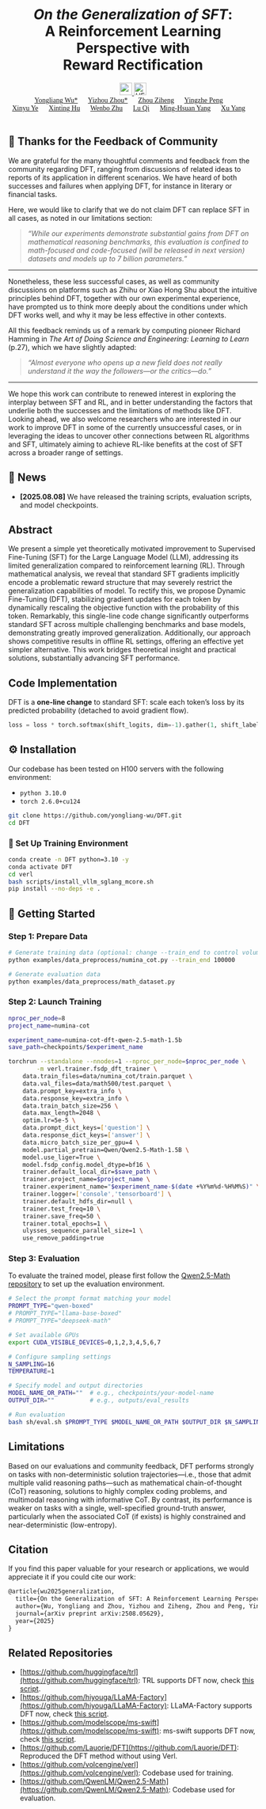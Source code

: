 
<div align="center">

# *On the Generalization of SFT*: <br>A Reinforcement Learning Perspective with <br>Reward Rectification


<a href="http://arxiv.org/abs/2508.05629" target="_blank">
    <img alt="arXiv" src="https://img.shields.io/badge/arXiv-DFT-red?logo=arxiv" height="25" />
</a>

<a href="https://huggingface.co/collections/Liang0223/dft-6892da5e421a56a8deb48c9f" target="_blank">
    <img alt="HF Model: Cambrian-1" src="https://img.shields.io/badge/%F0%9F%A4%97%20_Huggingface-Models-ffc107?color=ffc107&logoColor=white" height="25" />
</a>

<div style="font-family: charter; text-align: center; margin: 0 auto;">
                    <a href="https://yongliang-wu.github.io/" class="author-link" target="_blank">Yongliang Wu*</a> &emsp;
                    <a href="https://scholar.google.com/citations?user=dHBNmSkAAAAJ" class="author-link" target="_blank">Yizhou Zhou*</a> &emsp;
                    <a href="https://scholar.google.com/citations?user=IH2wK1cAAAAJ" class="author-link" target="_blank">Zhou Ziheng</a> &emsp;
                    <a href="https://github.com/ForJadeForest" class="author-link" target="_blank">Yingzhe Peng</a> &emsp;
                    <br>
                    <a href="https://scholar.google.com/citations?user=fdwhd9gAAAAJ" class="author-link" target="_blank">Xinyu Ye</a> &emsp;
                    <a href="https://joyhuyy1412.github.io/" class="author-link" target="_blank">Xinting Hu</a> &emsp;
                    <a href="https://scholar.google.com/citations?user=z_4-QfQAAAAJ" class="author-link" target="_blank">Wenbo Zhu</a> &emsp;
                    <a href="http://luqi.info/" class="author-link" target="_blank">Lu Qi</a> &emsp;
                    <a href="https://faculty.ucmerced.edu/mhyang/" class="author-link" target="_blank">Ming-Hsuan Yang</a> &emsp;
                    <a href="https://yxpalmweb.github.io/" class="author-link" target="_blank">Xu Yang</a> &emsp;
</div>

<br>
</div>

## 🌟 Thanks for the Feedback of Community

We are grateful for the many thoughtful comments and feedback from the community regarding DFT, ranging from discussions of related ideas to reports of its application in different scenarios. We have heard of both successes and failures when applying DFT, for instance in literary or financial tasks.

Here, we would like to clarify that we do not claim DFT can replace SFT in all cases, as noted in our limitations section:

> *“While our experiments demonstrate substantial gains from DFT on mathematical reasoning benchmarks, this evaluation is confined to math-focused and code-focused (will be released in next version) datasets and models up to 7 billion parameters.”*

---

Nonetheless, these less successful cases, as well as community discussions on platforms such as Zhihu or Xiao Hong Shu about the intuitive principles behind DFT, together with our own experimental experience, have prompted us to think more deeply about the conditions under which DFT works well, and why it may be less effective in other contexts.

All this feedback reminds us of a remark by computing pioneer Richard Hamming in *The Art of Doing Science and Engineering: Learning to Learn* (p.27), which we have slightly adapted:

> *“Almost everyone who opens up a new field does not really understand it the way the followers—or the critics—do.”*

---

We hope this work can contribute to renewed interest in exploring the interplay between SFT and RL, and in better understanding the factors that underlie both the successes and the limitations of methods like DFT. Looking ahead, we also welcome researchers who are interested in our work to improve DFT in some of the currently unsuccessful cases, or in leveraging the ideas to uncover other connections between RL algorithms and SFT, ultimately aiming to achieve RL-like benefits at the cost of SFT across a broader range of settings.

## 📰 News

* **\[2025.08.08]** We have released the training scripts, evaluation scripts, and model checkpoints.

## Abstract
We present a simple yet theoretically motivated improvement to Supervised Fine-Tuning (SFT) for the Large Language Model (LLM), addressing its limited generalization compared to reinforcement learning (RL). Through mathematical analysis, we reveal that standard SFT gradients implicitly encode a problematic reward structure that may severely restrict the generalization capabilities of model. To rectify this, we propose Dynamic Fine-Tuning (DFT), stabilizing gradient updates for each token by dynamically rescaling the objective function with the probability of this token. Remarkably, this single-line code change significantly outperforms standard SFT across multiple challenging benchmarks and base models, demonstrating greatly improved generalization. Additionally, our approach shows competitive results in offline RL settings, offering an effective yet simpler alternative. This work bridges theoretical insight and practical solutions, substantially advancing SFT performance.

## Code Implementation
DFT is a **one-line change** to standard SFT: scale each token’s loss by its predicted probability (detached to avoid gradient flow).

```python
loss = loss * torch.softmax(shift_logits, dim=-1).gather(1, shift_labels.unsqueeze(-1)).squeeze(-1).detach()
```

## ⚙️ Installation

Our codebase has been tested on H100 servers with the following environment:

* `python 3.10.0`
* `torch 2.6.0+cu124`

```bash
git clone https://github.com/yongliang-wu/DFT.git
cd DFT
```

### 🔧 Set Up Training Environment

```bash
conda create -n DFT python=3.10 -y
conda activate DFT
cd verl
bash scripts/install_vllm_sglang_mcore.sh
pip install --no-deps -e .
```

## 🚀 Getting Started

### Step 1: Prepare Data

```bash
# Generate training data (optional: change --train_end to control volume)
python examples/data_preprocess/numina_cot.py --train_end 100000

# Generate evaluation data
python examples/data_preprocess/math_dataset.py
```

### Step 2: Launch Training

```bash
nproc_per_node=8
project_name=numina-cot

experiment_name=numina-cot-dft-qwen-2.5-math-1.5b
save_path=checkpoints/$experiment_name

torchrun --standalone --nnodes=1 --nproc_per_node=$nproc_per_node \
        -m verl.trainer.fsdp_dft_trainer \
    data.train_files=data/numina_cot/train.parquet \
    data.val_files=data/math500/test.parquet \
    data.prompt_key=extra_info \
    data.response_key=extra_info \
    data.train_batch_size=256 \
    data.max_length=2048 \
    optim.lr=5e-5 \
    data.prompt_dict_keys=['question'] \
    data.response_dict_keys=['answer'] \
    data.micro_batch_size_per_gpu=4 \
    model.partial_pretrain=Qwen/Qwen2.5-Math-1.5B \
    model.use_liger=True \
    model.fsdp_config.model_dtype=bf16 \
    trainer.default_local_dir=$save_path \
    trainer.project_name=$project_name \
    trainer.experiment_name="$experiment_name-$(date +%Y%m%d-%H%M%S)" \
    trainer.logger=['console','tensorboard'] \
    trainer.default_hdfs_dir=null \
    trainer.test_freq=10 \
    trainer.save_freq=50 \
    trainer.total_epochs=1 \
    ulysses_sequence_parallel_size=1 \
    use_remove_padding=true
```

### Step 3: Evaluation

To evaluate the trained model, please first follow the [Qwen2.5-Math repository](https://github.com/QwenLM/Qwen2.5-Math) to set up the evaluation environment.

```bash
# Select the prompt format matching your model
PROMPT_TYPE="qwen-boxed"
# PROMPT_TYPE="llama-base-boxed"
# PROMPT_TYPE="deepseek-math"

# Set available GPUs
export CUDA_VISIBLE_DEVICES=0,1,2,3,4,5,6,7

# Configure sampling settings
N_SAMPLING=16
TEMPERATURE=1

# Specify model and output directories
MODEL_NAME_OR_PATH=""  # e.g., checkpoints/your-model-name
OUTPUT_DIR=""          # e.g., outputs/eval_results

# Run evaluation
bash sh/eval.sh $PROMPT_TYPE $MODEL_NAME_OR_PATH $OUTPUT_DIR $N_SAMPLING $TEMPERATURE
```

## Limitations
Based on our evaluations and community feedback, DFT performs strongly on tasks with non-deterministic solution trajectories—i.e., those that admit multiple valid reasoning paths—such as mathematical chain-of-thought (CoT) reasoning, solutions to highly complex coding problems, and multimodal reasoning with informative CoT. By contrast, its performance is weaker on tasks with a single, well-specified ground-truth answer, particularly when the associated CoT (if exists) is highly constrained and near-deterministic (low-entropy).

## Citation
If you find this paper valuable for your research or applications, we would appreciate it if you could cite our work:
```latex
@article{wu2025generalization,
  title={On the Generalization of SFT: A Reinforcement Learning Perspective with Reward Rectification},
  author={Wu, Yongliang and Zhou, Yizhou and Ziheng, Zhou and Peng, Yingzhe and Ye, Xinyu and Hu, Xinting and Zhu, Wenbo and Qi, Lu and Yang, Ming-Hsuan and Yang, Xu},
  journal={arXiv preprint arXiv:2508.05629},
  year={2025}
}
```

## Related Repositories
* [https://github.com/huggingface/trl](https://github.com/huggingface/trl): TRL supports DFT now, check [this script](https://github.com/huggingface/trl/blob/main/docs/source/sft_trainer.md).
* [https://github.com/hiyouga/LLaMA-Factory](https://github.com/hiyouga/LLaMA-Factory): LLaMA-Factory supports DFT now, check [this script](https://github.com/hiyouga/LLaMA-Factory/blob/main/examples/extras/dft/qwen2_full_sft.yaml).
* [https://github.com/modelscope/ms-swift](https://github.com/modelscope/ms-swift): ms-swift supports DFT now, check [this script](https://github.com/modelscope/ms-swift/blob/main/examples/train/full/dft.sh).
* [https://github.com/Lauorie/DFT](https://github.com/Lauorie/DFT): Reproduced the DFT method without using Verl.
* [https://github.com/volcengine/verl](https://github.com/volcengine/verl): Codebase used for training.
* [https://github.com/QwenLM/Qwen2.5-Math](https://github.com/QwenLM/Qwen2.5-Math): Codebase used for evaluation.
